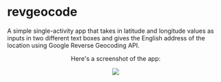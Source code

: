 revgeocode
==========

A simple single-activity app that takes in latitude and longitude values as inputs in two different text boxes and gives 
the English address of the location using Google Reverse Geocoding API.

<p align="center">Here's a screenshot of the app:</p>

<p align="center">
  <img src="http://3.bp.blogspot.com/-lJ9WFfrk1ow/U6mZk75VUnI/AAAAAAAAAas/aO4rhNVfuKQ/s1600/phoneshot.jpg">
</p>
